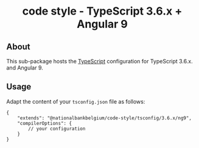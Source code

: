 <h1 align="center">
   code style - TypeScript 3.6.x + Angular 9
</h1>

## About

This sub-package hosts the [TypeScript](https://www.typescriptlang.org/) configuration for TypeScript 3.6.x. and Angular 9.

## Usage

Adapt the content of your `tsconfig.json` file as follows:

```text
{
	"extends": "@nationalbankbelgium/code-style/tsconfig/3.6.x/ng9",
	"compilerOptions": {
		// your configuration
	}
}
```
